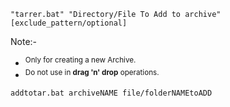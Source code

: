 `"tarrer.bat" "Directory/File To Add to archive" [exclude_pattern/optional]`


Note:-
+ <SUP>Only for creating a new Archive.
+ <SUP>Do not use in **drag 'n' drop** operations.</SUP>

`addtotar.bat archiveNAME file/folderNAMEtoADD`
